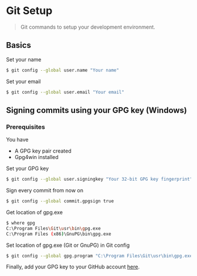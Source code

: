 # Git Setup
> Git commands to setup your development environment.

## Basics

Set your name
```bash
$ git config --global user.name "Your name"
```

Set your email
```bash
$ git config --global user.email "Your email"
```

## Signing commits using your GPG key (Windows)

### Prerequisites

You have
* A GPG key pair created
* Gpg4win installed

Set your GPG key
```bash
$ git config --global user.signingkey "Your 32-bit GPG key fingerprint"
```

Sign every commit from now on
```bash
$ git config --global commit.gpgsign true
```

Get location of gpg.exe
```bash
$ where gpg
C:\Program Files\Git\usr\bin\gpg.exe
C:\Program Files (x86)\GnuPG\bin\gpg.exe
```

Set location of gpg.exe (Git or GnuPG) in Git config
```bash
$ git config --global gpg.program "C:\Program Files\Git\usr\bin\gpg.exe"
```

Finally, add your GPG key to your GitHub account [here](https://github.com/settings/keys).